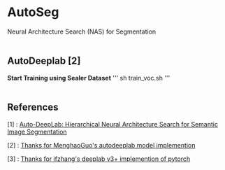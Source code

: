 # AutoSeg
Neural Architecture Search (NAS) for Segmentation
<br/><br/>

## AutoDeeplab [2]
**Start Training using Sealer Dataset**
'''
    sh train_voc.sh
'''
<br/><br/>

## References
[1] : [Auto-DeepLab: Hierarchical Neural Architecture Search for Semantic Image Segmentation](https://arxiv.org/abs/1901.02985)

[2] : [Thanks for MenghaoGuo's autodeeplab model implemention](https://github.com/MenghaoGuo/AutoDeeplab)

[3] : [Thanks for jfzhang's deeplab v3+ implemention of pytorch](https://github.com/jfzhang95/pytorch-deeplab-xception)